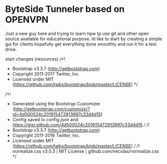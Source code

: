 # ByteSide Tunneler based on OPENVPN
Just a new guy here and trying to learn hpw tp use git and other open source available for educational purpose. Id like to start by creating a simple gui for clients hopefully get everything done smoothly and run it for a test drive.

start changes
(resources)
/*!
 * Bootstrap v3.3.7 (http://getbootstrap.com)
 * Copyright 2011-2017 Twitter, Inc.
 * Licensed under MIT (https://github.com/twbs/bootstrap/blob/master/LICENSE)
 */

/*!
 * Generated using the Bootstrap Customizer (http://getbootstrap.com/customize/?id=4d500024c201915472913997c33d4d15)
 * Config saved to config.json and https://gist.github.com/4d500024c201915472913997c33d4d15
 */
/*!
 * Bootstrap v3.3.7 (http://getbootstrap.com)
 * Copyright 2011-2016 Twitter, Inc.
 * Licensed under MIT (https://github.com/twbs/bootstrap/blob/master/LICENSE)
 */
/*! normalize.css v3.0.3 | MIT License | github.com/necolas/normalize.css */

